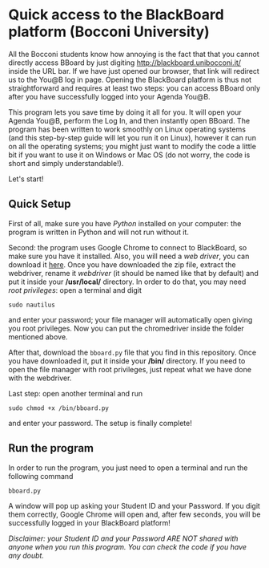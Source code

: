 # Quick access to the BlackBoard platform (Bocconi University)

All the Bocconi students know how annoying is the fact that that you cannot directly access BBoard by just digiting http://blackboard.unibocconi.it/ inside the URL bar. If we have just opened our browser, that link will redirect us to the You@B log in page. Opening the BlackBoard platform is thus not straightforward and requires at least two steps: you can access BBoard only after you have successfully logged into your Agenda You@B.

This program lets you save time by doing it all for you. It will open your Agenda You@B, perform the Log In, and then instantly open BBoard. The program has been written to work smoothly on Linux operating systems (and this step-by-step guide will let you run it on Linux), however it can run on all the operating systems; you might just want to modify the code a little bit if you want to use it on Windows or Mac OS (do not worry, the code is short and simply understandable!).

Let's start!

## Quick Setup

First of all, make sure you have *Python* installed on your computer: the program is written in Python and will not run without it.

Second: the program uses Google Chrome to connect to BlackBoard, so make sure you have it installed. Also, you will need a *web driver*, you can download it [here](http://chromedriver.chromium.org/). Once you have downloaded the zip file, extract the webdriver, rename it *webdriver* (it should be named like that by default) and put it inside your **/usr/local/** directory.
In order to do that, you may need *root privileges*: open a terminal and digit

```sudo nautilus```

and enter your password; your file manager will automatically open giving you root privileges. Now you can put the chromedriver inside the folder mentioned above.

After that, download the `bboard.py` file that you find in this repository. Once you have downloaded it, put it inside your **/bin/** directory. If you need to open the file manager with root privileges, just repeat what we have done with the webdriver.

Last step: open another terminal and run

```sudo chmod +x /bin/bboard.py```

and enter your password. The setup is finally complete!

## Run the program

In order to run the program, you just need to open a terminal and run the following command

```bboard.py```

A window will pop up asking your Student ID and your Password. If you digit them correctly, Google Chrome will open and, after few seconds, you will be successfully logged in your BlackBoard platform!

_Disclaimer: your Student ID and your Password ARE NOT shared with anyone when you run this program. You can check the code if you have any doubt._

